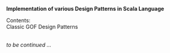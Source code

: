 **Implementation of various Design Patterns in Scala Language**

Contents:
<br>Classic GOF Design Patterns

<br>_to be continued ..._
